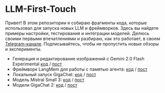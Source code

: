 # LLM-First-Touch
Привет! В этом репозитории я собираю фрагменты кода, которые использовал для запуска новых LLM и фреймворков. Здесь вы найдете примеры настройки, тестирования и интеграции моделей.  Делюсь своими первыми впечатлениями и разбираю, как это работает, в своем [Telegram-канале](https://t.me/gigatrash). Подписывайтесь, чтобы не пропустить новые обзоры и эксперименты.

- Генерация и редактирование изображений с Gemini 2.0 Flash Experimental [код](https://github.com/trashchenkov/LLM-First-Touch/blob/main/gemini.ipynb) / [пост](https://t.me/gigatrash/119)
- Фреймворк LangMem для работы с памятью агента: [код](https://github.com/trashchenkov/LLM-First-Touch/blob/main/LangMem.ipynb) / [пост](https://t.me/gigatrash/110)
- Локальный запуск GigaChat: [код](https://github.com/trashchenkov/LLM-First-Touch/blob/main/GigaChat_20B_A3B_instruct.ipynb) / [пост](https://t.me/gigatrash/108)
- Модель Mistral Small 3: [код](https://github.com/trashchenkov/LLM-First-Touch/blob/main/mistral_small_2501.ipynb) / [пост](https://t.me/gigatrash/104)
- Модели GigaChat 2: [код](https://github.com/trashchenkov/LLM-First-Touch/blob/main/gigachat2.ipynb) / [пост](https://t.me/gigatrash/117)

